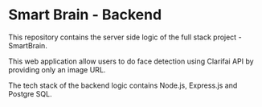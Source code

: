 # Smart Brain - Backend
This repository contains the server side logic of the full stack project - SmartBrain.

This web application allow users to do face detection using Clarifai API by providing only an image URL.

The tech stack of the backend logic contains Node.js, Express.js and Postgre SQL.